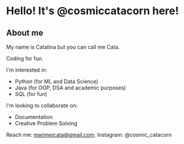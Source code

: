 # Hello! It's @cosmiccatacorn here!

## About me

My name is Catalina but you can call me Cata.

Coding for fun.

I'm interested in:
* Python (for ML and Data Science)
* Java (for OOP, DSA and academic purposes)
* SQL (for fun)


I'm looking to collaborate on:
* Documentation
* Creative Problem Solving

Reach me: marimeicata@gmail.com. Instagram: @cosmic_catacorn

<!---
cosmiccatacorn/cosmiccatacorn is a ✨ special ✨ repository because its `README.md` (this file) appears on your GitHub profile.
You can click the Preview link to take a look at your changes.
--->
